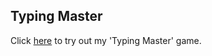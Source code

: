 ## Typing Master

Click [here](https://rb-parmar.github.io/Typing-Master/) to try out my 'Typing Master' game.